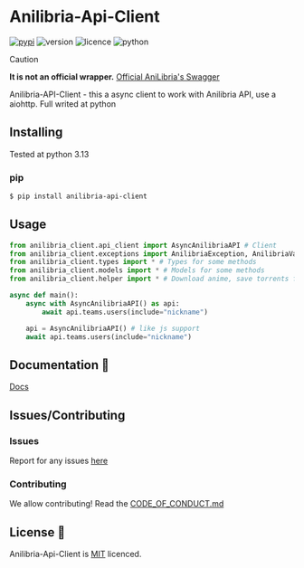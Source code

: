 # Anilibria-Api-Client

[![pypi](https://img.shields.io/badge/anilibria_api_client_on_PyPi-blue)](https://pypi.org/project/anilibria-api-client)
![version](https://img.shields.io/badge/Version-0.2.1-blue)
![licence](https://img.shields.io/badge/License-MIT-green)
![python](https://img.shields.io/badge/Python-3.13%2B-blue)

> [!CAUTION]  
> **It is not an official wrapper.** [Official AniLibria's Swagger](https://anilibria.top/api/docs/v1)

Anilibria-API-Client - this a async client to work with Anilibria API, use a aiohttp. Full writed at python

## Installing

Tested at python 3.13

### pip

```bash
$ pip install anilibria-api-client
```

## Usage

```python
from anilibria_client.api_client import AsyncAnilibriaAPI # Client
from anilibria_client.exceptions import AnilibriaException, AnilibriaValidationException # Errors
from anilibria_client.types import * # Types for some methods
from anilibria_client.models import * # Models for some methods
from anilibria_client.helper import * # Download anime, save torrents files and more

async def main():
    async with AsyncAnilibriaAPI() as api:
        await api.teams.users(include="nickname")

    api = AsyncAnilibriaAPI() # like js support
    await api.teams.users(include="nickname")
```

## Documentation 📃

[Docs](https://anilibria-api-client.readthedocs.io/stable/)

## Issues/Contributing

### Issues

Report for any issues [here](https://github.com/semen-bol/Anilibria-Api-Client/issues)

### Contributing

We allow contributing! Read the [CODE_OF_CONDUCT.md](https://github.com/semen-bol/Anilibria-Api-Client/blob/main/CODE_OF_CONDUCT.md)

## License 📄

Anilibria-Api-Client is [MIT](https://github.com/semen-bol/Anilibria-Api-Client/blob/main/LICENSE) licenced.
